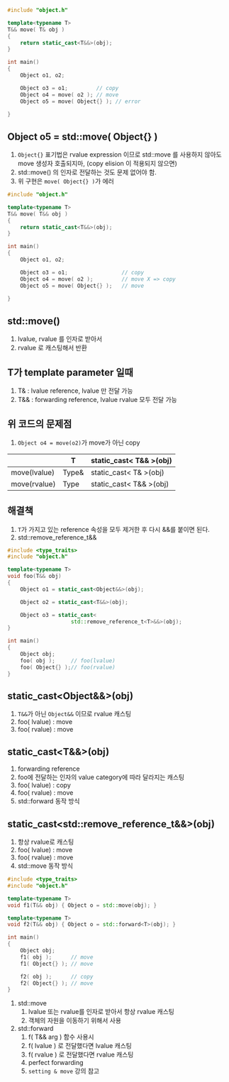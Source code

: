 ```c++
#include "object.h"

template<typename T>
T&& move( T& obj )
{
	return static_cast<T&&>(obj);
}

int main()
{
	Object o1, o2;

	Object o3 = o1;			// copy
	Object o4 = move( o2 ); // move
	Object o5 = move( Object{} ); // error
		
}
```

## Object o5 = std::move( Object{} )
1) `Object{}` 표기법은 rvalue expression 이므로 std::move 를 사용하지 않아도 move 생성자 호출되지마, (copy elision 이 적용되지 않으면)
2) std::move() 의 인자로 전달하는 것도 문제 없어야 함.
3) 위 구현은 `move( Object{} )`가 에러

```c++
#include "object.h"

template<typename T>
T&& move( T&& obj )
{
	return static_cast<T&&>(obj);
}

int main()
{
	Object o1, o2;

	Object o3 = o1;					// copy
	Object o4 = move( o2 ); 		// move X => copy
	Object o5 = move( Object{} ); 	// move
		
}
```

## std::move()
1) lvalue, rvalue 를 인자로 받아서
2) rvalue 로 캐스팅해서 반환

## T가 template parameter 일때
1) T&  : lvalue reference, lvalue 만 전달 가능
2) T&& : forwarding reference, lvalue rvalue 모두 전달 가능

## 위 코드의 문제점
1) `Object o4 = move(o2)`가 move가 아닌 copy

|				|T		|static_cast< T&& >(obj)	|
|--				|--		|--							|
|move(lvalue)	|Type&	|static_cast< T& >(obj)		|
|move(rvalue)	|Type 	|static_cast< T&& >(obj)	|

## 해결책
1) `T`가 가지고 있는 reference 속성을 모두 제거한 후 다시 &&를 붙이면 된다.
2) std::remove_reference_t<T>&&

```c++
#include <type_traits>
#include "object.h"

template<typename T>
void foo(T&& obj)
{
	Object o1 = static_cast<Object&&>(obj);

	Object o2 = static_cast<T&&>(obj);

	Object o3 = static_cast<
					std::remove_reference_t<T>&&>(obj);
}

int main()
{
	Object obj;
	foo( obj );		// foo(lvalue)
	foo( Object{} );// foo(rvalue)
}
```

## static_cast<Object&&>(obj)
1) `T&&`가 아닌 `Object&&` 이므로 rvalue 캐스팅
2) foo( lvalue) : move
3) foo( rvalue) : move

## static_cast<T&&>(obj)
1) forwarding reference
2) foo에 전달하는 인자의 value category에 따라 달라지는 캐스팅
3) foo( lvalue) : copy
4) foo( rvalue) : move
5) std::forward 동작 방식


## static_cast<std::remove_reference_t<T>&&>(obj)
1) 항상 rvalue로 캐스팅
2) foo( lvalue) : move
3) foo( rvalue) : move
4) std::move 동작 방식

```c++
#include <type_traits>
#include "object.h"

template<typename T>
void f1(T&& obj) { Object o = std::move(obj); }

template<typename T>
void f2(T&& obj) { Object o = std::forward<T>(obj); }

int main()
{
	Object obj;
	f1( obj );		// move
	f1( Object{} ); // move

	f2( obj );		// copy
	f2( Object{} ); // move
}
```

1) std::move 
   1) lvalue 또는 rvalue를 인자로 받아서 항상 rvalue 캐스팅
   2) 객체의 자원을 이동하기 위해서 사용
2) std::forward
   1) f( T&& arg ) 함수 사용시
   2) f( lvalue ) 로 전달했다면 lvalue 캐스팅
   3) f( rvalue ) 로 전달했다면 rvalue 캐스팅
   4) perfect forwarding
   5) `setting & move` 강의 참고



